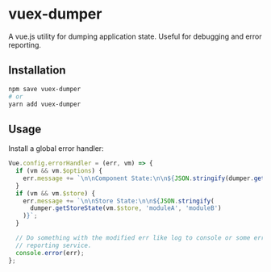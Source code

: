 # vuex-dumper

A vue.js utility for dumping application state. Useful for debugging and error
reporting.

## Installation

```sh
npm save vuex-dumper
# or
yarn add vuex-dumper
```

## Usage

Install a global error handler:

```js
Vue.config.errorHandler = (err, vm) => {
  if (vm && vm.$options) {
    err.message += `\n\nComponent State:\n\n${JSON.stringify(dumper.getInstanceState(vm))}`;
  }
  if (vm && vm.$store) {
    err.message += `\n\nStore State:\n\n${JSON.stringify(
      dumper.getStoreState(vm.$store, 'moduleA', 'moduleB')
    )}`;
  }

  // Do something with the modified err like log to console or some error
  // reporting service.
  console.error(err);
};
```
